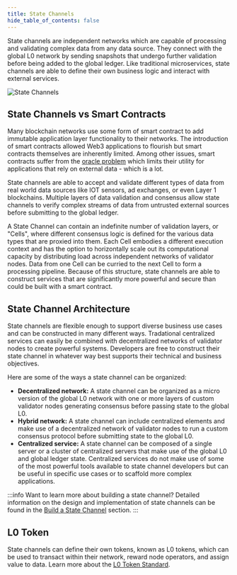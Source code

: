 ```yaml
---
title: State Channels
hide_table_of_contents: false
---
```

<intro-end />

State channels are independent networks which are capable of processing and validating complex data from any data source. They connect with the global L0 network by sending snapshots that undergo further validation before being added to the global ledger. Like traditional microservices, state channels are able to define their own business logic and interact with external services.

![State Channels](/img/coreconcepts/architecture.jpeg)

## State Channels vs Smart Contracts
Many blockchain networks use some form of smart contract to add immutable application layer functionality to their networks. The introduction of smart contracts allowed Web3 applications to flourish but smart contracts themselves are inherently limited. Among other issues, smart contracts suffer from the [oracle problem](https://blog.chain.link/what-is-the-blockchain-oracle-problem/) which limits their utility for applications that rely on external data - which is a lot. 

State channels are able to accept and validate different types of data from real world data sources like IOT sensors, ad exchanges, or even Layer 1 blockchains. Multiple layers of data validation and consensus allow state channels to verify complex streams of data from untrusted external sources before submitting to the global ledger. 

A State Channel can contain an indefinite number of validation layers, or "Cells", where different consensus logic is defined for the various data types that are proxied into them. Each Cell embodies a different execution context and has the option to horizontally scale out its computational capacity by distributing load across independent networks of validator nodes. Data from one Cell can be curried to the next Cell to form a processing pipeline. Because of this structure, state channels are able to construct services that are significantly more powerful and secure than could be built with a smart contract. 

## State Channel Architecture
State channels are flexible enough to support diverse business use cases and can be constructed in many different ways. Tradational centralized services can easily be combined with decentralized networks of validator nodes to create powerful systems. Developers are free to construct their state channel in whatever way best supports their technical and business objectives. 

Here are some of the ways a state channel can be organized: 
- **Decentralized network:** A state channel can be organized as a micro version of the global L0 network with one or more layers of custom validator nodes generating consensus before passing state to the global L0. 
- **Hybrid network:** A state channel can include centralized elements and make use of a decentralized network of validator nodes to run a custom consensus protocol before submitting state to the global L0. 
- **Centralized service:** A state channel can be composed of a single server or a cluster of centralized servers that make use of the global L0 and global ledger state. Centralized services do not make use of some of the most powerful tools available to state channel developers but can be useful in specific use cases or to scaffold more complex applications.

:::info Want to learn more about building a state channel? 
Detailed information on the design and implementation of state channels can be found in the [Build a State Channel](/statechannels) section.
:::

## L0 Token
State channels can define their own tokens, known as L0 tokens, which can be used to transact within their network, reward node operators, and assign value to data. Learn more about the [L0 Token Standard](/core-concepts/l0-token-standard).

